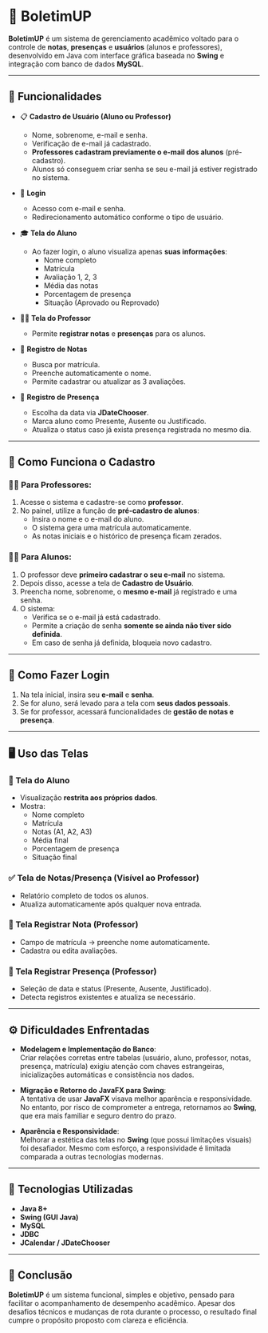 # 📘 BoletimUP

**BoletimUP** é um sistema de gerenciamento acadêmico voltado para o controle de **notas**, **presenças** e **usuários** (alunos e professores), desenvolvido em Java com interface gráfica baseada no **Swing** e integração com banco de dados **MySQL**.

---

## 🔧 Funcionalidades

- 📋 **Cadastro de Usuário (Aluno ou Professor)**
  - Nome, sobrenome, e-mail e senha.
  - Verificação de e-mail já cadastrado.
  - **Professores cadastram previamente o e-mail dos alunos** (pré-cadastro).
  - Alunos só conseguem criar senha se seu e-mail já estiver registrado no sistema.

- 🔐 **Login**
  - Acesso com e-mail e senha.
  - Redirecionamento automático conforme o tipo de usuário.

- 🎓 **Tela do Aluno**
  - Ao fazer login, o aluno visualiza apenas **suas informações**:
    - Nome completo
    - Matrícula
    - Avaliação 1, 2, 3
    - Média das notas
    - Porcentagem de presença
    - Situação (Aprovado ou Reprovado)

- 🧑‍🏫 **Tela do Professor**
  - Permite **registrar notas** e **presenças** para os alunos.

- 📝 **Registro de Notas**
  - Busca por matrícula.
  - Preenche automaticamente o nome.
  - Permite cadastrar ou atualizar as 3 avaliações.

- 📅 **Registro de Presença**
  - Escolha da data via **JDateChooser**.
  - Marca aluno como Presente, Ausente ou Justificado.
  - Atualiza o status caso já exista presença registrada no mesmo dia.

---

## 👥 Como Funciona o Cadastro

### 👨‍🏫 Para Professores:
1. Acesse o sistema e cadastre-se como **professor**.
2. No painel, utilize a função de **pré-cadastro de alunos**:
   - Insira o nome e o e-mail do aluno.
   - O sistema gera uma matrícula automaticamente.
   - As notas iniciais e o histórico de presença ficam zerados.

### 👨‍🎓 Para Alunos:
1. O professor deve **primeiro cadastrar o seu e-mail** no sistema.
2. Depois disso, acesse a tela de **Cadastro de Usuário**.
3. Preencha nome, sobrenome, o **mesmo e-mail** já registrado e uma senha.
4. O sistema:
   - Verifica se o e-mail já está cadastrado.
   - Permite a criação de senha **somente se ainda não tiver sido definida**.
   - Em caso de senha já definida, bloqueia novo cadastro.

---

## 🔑 Como Fazer Login

1. Na tela inicial, insira seu **e-mail** e **senha**.
2. Se for aluno, será levado para a tela com **seus dados pessoais**.
3. Se for professor, acessará funcionalidades de **gestão de notas e presença**.

---

## 🖥️ Uso das Telas

### 🧍 Tela do Aluno
- Visualização **restrita aos próprios dados**.
- Mostra:
  - Nome completo
  - Matrícula
  - Notas (A1, A2, A3)
  - Média final
  - Porcentagem de presença
  - Situação final

### ✅ Tela de Notas/Presença (Visível ao Professor)
- Relatório completo de todos os alunos.
- Atualiza automaticamente após qualquer nova entrada.

### 📝 Tela Registrar Nota (Professor)
- Campo de matrícula → preenche nome automaticamente.
- Cadastra ou edita avaliações.

### 📅 Tela Registrar Presença (Professor)
- Seleção de data e status (Presente, Ausente, Justificado).
- Detecta registros existentes e atualiza se necessário.

---

## ⚙️ Dificuldades Enfrentadas

- **Modelagem e Implementação do Banco**:  
  Criar relações corretas entre tabelas (usuário, aluno, professor, notas, presença, matrícula) exigiu atenção com chaves estrangeiras, inicializações automáticas e consistência nos dados.

- **Migração e Retorno do JavaFX para Swing**:  
  A tentativa de usar **JavaFX** visava melhor aparência e responsividade. No entanto, por risco de comprometer a entrega, retornamos ao **Swing**, que era mais familiar e seguro dentro do prazo.

- **Aparência e Responsividade**:  
  Melhorar a estética das telas no **Swing** (que possui limitações visuais) foi desafiador. Mesmo com esforço, a responsividade é limitada comparada a outras tecnologias modernas.

---

## 🚀 Tecnologias Utilizadas

- **Java 8+**
- **Swing (GUI Java)**
- **MySQL**
- **JDBC**
- **JCalendar / JDateChooser**

---

## 📌 Conclusão

**BoletimUP** é um sistema funcional, simples e objetivo, pensado para facilitar o acompanhamento de desempenho acadêmico. Apesar dos desafios técnicos e mudanças de rota durante o processo, o resultado final cumpre o propósito proposto com clareza e eficiência.
